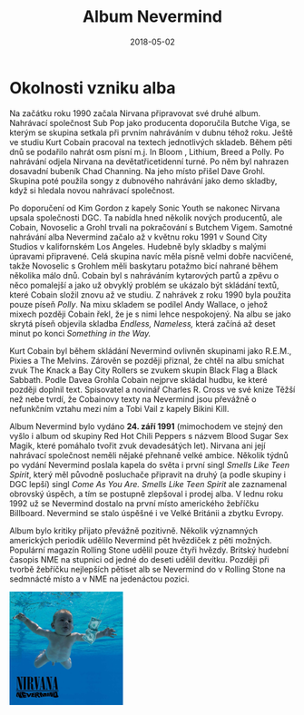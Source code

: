 ﻿---
title:  "Album Nevermind"
date:   2018-05-02
tags: 
    - project
    - team
    - tým
---
# Okolnosti vzniku alba

Na začátku roku 1990 začala Nirvana připravovat své druhé album. Nahrávací společnost Sub Pop jako producenta doporučila Butche Viga, se kterým se skupina setkala při prvním nahráváním v dubnu téhož roku. Ještě ve studiu Kurt Cobain pracoval na textech jednotlivých skladeb. Během pěti dnů se podařilo nahrát osm písní m.j. In Bloom , Lithium, Breed a Polly. Po nahrávání odjela Nirvana na devětatřicetidenní turné. Po něm byl nahrazen dosavadní bubeník Chad Channing. Na jeho místo přišel Dave Grohl. Skupina poté použila songy z dubnového nahrávání jako demo skladby, když si hledala novou nahrávací společnost.

Po doporučení od Kim Gordon z kapely Sonic Youth se nakonec Nirvana upsala společnosti DGC. Ta nabídla hned několik nových producentů, ale Cobain, Novoselic a Grohl trvali na pokračování s Butchem Vigem. Samotné nahrávání alba Nevermind začalo až v květnu roku 1991 v Sound City Studios v kalifornském Los Angeles. Hudebně byly skladby s malými úpravami připravené. Celá skupina navíc měla písně velmi dobře nacvičené, takže Novoselic s Grohlem měli baskytaru potažmo bicí nahrané během několika málo dnů. Cobain byl s nahráváním kytarových partů a zpěvu o něco pomalejší a jako už obvyklý problém se ukázalo být skládání textů, které Cobain složil znovu až ve studiu. Z nahrávek z roku 1990 byla použita pouze píseň *Polly*. Na mixu skladem se podílel Andy Wallace, o jehož mixech později Cobain řekl, že je s nimi lehce nespokojený. Na albu se jako skrytá píseň objevila skladba *Endless, Nameless,* která začíná až deset minut po konci *Something in the Way.*

Kurt Cobain byl během skládání Nevermind ovlivněn skupinami jako R.E.M., Pixies a The Melvins. Zárověn se později přiznal, že chtěl na albu smíchat zvuk The Knack a Bay City Rollers se zvukem skupin Black Flag a Black Sabbath. Podle Davea Grohla Cobain nejprve skládal hudbu, ke které později doplnil text. Spisovatel a novinář Charles R. Cross ve své knize Těžší než nebe tvrdí, že Cobainovy texty na Nevermind jsou převážně o nefunkčním vztahu mezi ním a Tobi Vail z kapely Bikini Kill.

Album Nevermind bylo vydáno **24. září 1991** (mimochodem ve stejný den vyšlo i album od skupiny Red Hot Chili Peppers s názvem Blood Sugar Sex Magik, které pomáhalo tvořit zvuk devadesátých let). Nirvana ani její nahrávací společnost neměli nějaké přehnaně velké ambice. Několik týdnů po vydání Nevermind poslala kapela do světa i první singl *Smells Like Teen Spirit*, který měl původně posluchače připravit na druhý (a podle skupiny i DGC lepší) singl *Come As You Are. Smells Like Teen Spirit* ale zaznamenal obrovský úspěch, a tím se postupně zlepšoval i prodej alba. V lednu roku 1992 už se Nevermind dostalo na první místo amerického žebříčku Billboard. Nevermind se stalo úspěšné i ve Velké Británii a zbytku Evropy.

Album bylo kritiky přijato převážně pozitivně. Několik významných amerických periodik udělilo Nevermind pět hvězdiček z pěti možných. Populární magazín Rolling Stone udělil pouze čtyři hvězdy. Britský hudební časopis NME na stupnici od jedné do deseti udělil devítku. Později při tvorbě žebříčku nejlepších pětiset alb se Nevermind do v Rolling Stone na sedmnácté místo a v NME na jedenáctou pozici.

<img src="nevermind.jpg" alt="Grunge" style="width: 200px;"/>
